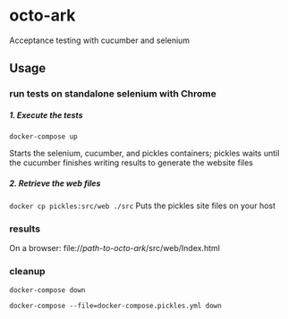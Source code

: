 # octo-ark
Acceptance testing with cucumber and selenium 

## Usage

### run tests on standalone selenium with Chrome

##### 1. Execute the tests

`docker-compose up` 

Starts the selenium, cucumber, and pickles containers; pickles waits until the cucumber finishes writing results to generate the website files

##### 2. Retrieve the web files

`docker cp pickles:src/web ./src` Puts the pickles site files on your host



### results

On a browser: file://*path-to-octo-ark*/src/web/Index.html

### cleanup

`docker-compose down`

`docker-compose --file=docker-compose.pickles.yml down`

